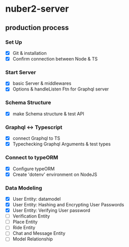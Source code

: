 # nuber2-server

## production process

### Set Up

- [x] Git & installation
- [x] Confirm connection between Node & TS

### Start Server

- [x] basic Server & middlewares
- [x] Options & handleListen Ftn for Graphql server

### Schema Structure

- [x] make Schema structure & test API

### Graphql <-> Typescript

- [x] connect Graphql to TS
- [x] Typechecking Graphql Arguments & test types

### Connect to typeORM

- [x] Configure typeORM
- [x] Create 'dotenv' environment on NodeJS

### Data Modeling

- [x] User Entity: datamodel
- [x] User Entity: Hashing and Encrypting User Passwords
- [x] User Entity: Verifying User password
- [ ] Verification Entity
- [ ] Place Entity
- [ ] Ride Entity
- [ ] Chat and Message Entity
- [ ] Model Relationship
